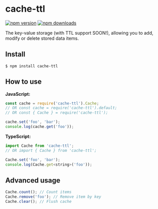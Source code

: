 # cache-ttl

[![npm version](https://img.shields.io/npm/v/cache-ttl.svg?style=flat-square)](https://www.npmjs.org/package/cache-ttl)
[![npm downloads](https://img.shields.io/npm/dm/cache-ttl.svg?style=flat-square)](http://npm-stat.com/charts.html?package=cache-ttl)

The key-value storage (with TTL support SOON!), allowing you to add, modify or delete stored data items.

## Install

```
$ npm install cache-ttl
```

## How to use

**JavaScript:**

```js
const cache = require('cache-ttl').Cache;
// OR const cache = require('cache-ttl').default;
// OR const { Cache } = require('cache-ttl');

cache.set('foo', 'bar');
console.log(cache.get('foo'));
```

**TypeScript:**

```js
import Cache from 'cache-ttl';
// OR import { Cache } from 'cache-ttl';

Cache.set('foo', 'bar');
console.log(Cache.get<string>('foo'));
```

## Advanced usage

```js
Cache.count(); // Count items
Cache.remove('foo'); // Remove item by key
Cache.clear(); // Flush cache
```
